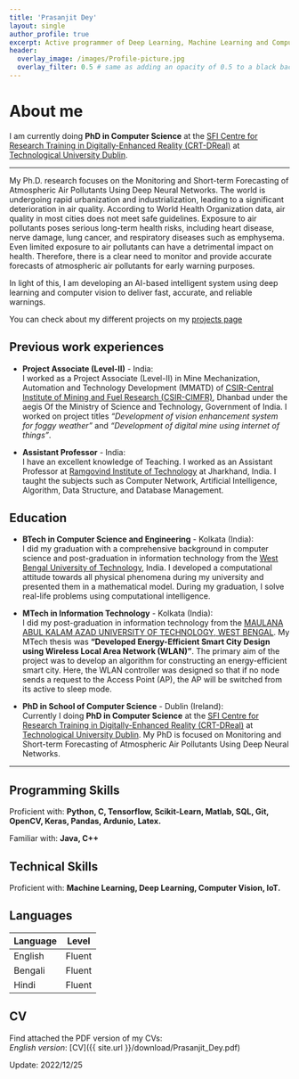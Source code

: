 ```yaml
---
title: 'Prasanjit Dey'
layout: single
author_profile: true
excerpt: Active programmer of Deep Learning, Machine Learning and Computer Vision
header:
  overlay_image: /images/Profile-picture.jpg
  overlay_filter: 0.5 # same as adding an opacity of 0.5 to a black background
---
```


# About me
I am currently doing **PhD in Computer Science** at the [SFI Centre for Research Training in Digitally-Enhanced Reality (CRT-DReal)](https://d-real.ie/) at [Technological University Dublin](https://www.tudublin.ie/).

---

My Ph.D. research focuses on the Monitoring and Short-term Forecasting of Atmospheric Air Pollutants Using Deep Neural Networks. The world is undergoing rapid urbanization and industrialization, leading to a significant deterioration in air quality. According to World Health Organization data, air quality in most cities does not meet safe guidelines. Exposure to air pollutants poses serious long-term health risks, including heart disease, nerve damage, lung cancer, and respiratory diseases such as emphysema. Even limited exposure to air pollutants can have a detrimental impact on health. Therefore, there is a clear need to monitor and provide accurate forecasts of atmospheric air pollutants for early warning purposes.

In light of this, I am developing an AI-based intelligent system using deep learning and computer vision to deliver fast, accurate, and reliable warnings.

You can check about my different projects on my [projects page](https://prasanjit-dey.github.io/projects/)

## Previous work experiences

- **Project Associate (Level-II)** - India:  
  I worked as a Project Associate (Level-II) in Mine Mechanization, Automation and Technology Development (MMATD) of [CSIR-Central Institute of Mining and Fuel Research (CSIR-CIMFR)](https://cimfr.nic.in/), Dhanbad under the aegis Of the Ministry of Science and Technology, Government of India. I worked on project titles *“Development of vision enhancement system for foggy weather”* and *“Development of digital mine using internet of things”*.

- **Assistant Professor** - India:  
  I have an excellent knowledge of Teaching. I worked as an Assistant Professor at [Ramgovind Institute of Technology](https://rgc.edu.in/) at Jharkhand, India. I taught the subjects such as Computer Network, Artificial Intelligence, Algorithm, Data Structure, and Database Management.

## Education

- **BTech in Computer Science and Engineering** - Kolkata (India):  
  I did my graduation with a comprehensive background in computer science and post-graduation in information technology from the [West Bengal University of Technology](https://makautwb.ac.in/), India. I developed a computational attitude towards all physical phenomena during my university and presented them in a mathematical model. During my graduation, I solve real-life problems using computational intelligence.

- **MTech in Information Technology** - Kolkata (India):  
  I did my post-graduation in information technology from the [MAULANA ABUL KALAM AZAD UNIVERSITY OF TECHNOLOGY, WEST BENGAL](https://makautwb.ac.in/). My MTech thesis was **“Developed Energy-Efficient Smart City Design using Wireless Local Area Network (WLAN)”**. The primary aim of the project was to develop an algorithm for constructing an energy-efficient smart city. Here, the WLAN controller was designed so that if no node sends a request to the Access Point (AP), the AP will be switched from its active to sleep mode.
  
- **PhD in School of Computer Science** - Dublin (Ireland):  
Currently I doing **PhD in Computer Science** at the [SFI Centre for Research Training in Digitally-Enhanced Reality (CRT-DReal)](https://d-real.ie/) at [Technological University Dublin](https://www.tudublin.ie/). My PhD is focused on Monitoring and Short-term Forecasting of Atmospheric Air Pollutants Using Deep Neural Networks.

---

## Programming Skills

Proficient with: **Python, C, Tensorflow, Scikit-Learn, Matlab, SQL, Git, OpenCV, Keras, Pandas, Ardunio, Latex.**

Familiar with: **Java, C++**

## Technical Skills

Proficient with: **Machine Learning, Deep Learning, Computer Vision, IoT.**

## Languages

| Language | Level  |
|----------|--------|
| English  | Fluent |
| Bengali   | Fluent |
| Hindi |  Fluent |

## CV

Find attached the PDF version of my CVs:  
*English version*: [CV]({{ site.url }}/download/Prasanjit_Dey.pdf)  

Update: 2022/12/25

